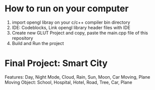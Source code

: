 # How to run on your computer
1. import opengl libray on your c/c++ compiler bin directory
2. IDE: Codeblocks, Link opengl library header files with IDE
3. Create new GLUT Project and copy, paste the main.cpp file of this repository
4. Build and Run the project


# Final Project: Smart City
Features: Day, Night Mode, Cloud, Rain, Sun, Moon, Car Moving, Plane Moving
Object: School, Hospital, Hotel, Road, Tree, Car, Plane







